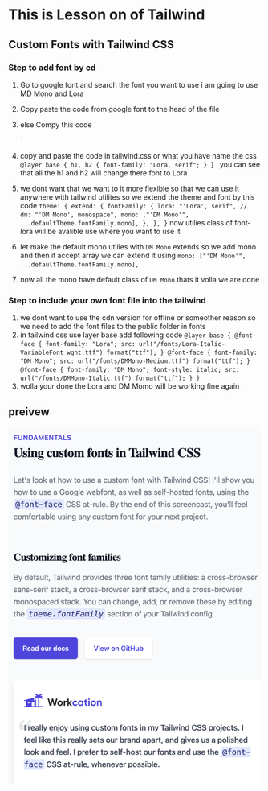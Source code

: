 # This is Lesson on of Tailwind

## Custom Fonts with Tailwind CSS

### Step to add font by cd

1. Go to google font and search the font you want to use i am going to use MD Mono and Lora
2. Copy paste the code from google font to the head of the file
3. else Compy this code
   ` <link rel="preconnect" href="https://fonts.googleapis.com" />
    <link rel="preconnect" href="https://fonts.gstatic.com" crossorigin />
    <link
      href="https://fonts.googleapis.com/css2?family=DM+Mono:ital@0;1&family=Lora:wght@700&display=swap"
      rel="stylesheet"
    />`
4. copy and paste the code in tailwind.css or what you have name the css
   `@layer base {
  h1,
  h2 {
    font-family: "Lora, serif";
  }
} `
   you can see that all the h1 and h2 will change there font to Lora

5. we dont want that we want to it more flexible so that we can use it anywhere with tailwind utilites so we extend the theme and font by this code
   `theme: {
  extend: {
    fontFamily: {
      lora: "'Lora', serif",
      // dm: "'DM Mono', monospace",
      mono: ["'DM Mono'", ...defaultTheme.fontFamily.mono],
    },
  },
}`
   now utilies class of font-lora will be avalible use where you want to use it
6. let make the default mono utilies with `DM Mono` extends so we add mono and then it accept array we can extend it using
   `mono: ["'DM Mono'", ...defaultTheme.fontFamily.mono],`
7. now all the mono have default class of `DM Mono` thats it volla we are done

### Step to include your own font file into the tailwind

1. we dont want to use the cdn version for offline or someother reason so we need to add the font files to the public folder in fonts
2. in tailwind css use layer base add following code
   `@layer base {
  @font-face {
    font-family: "Lora";
    src: url("/fonts/Lora-Italic-VariableFont_wght.ttf") format("ttf");
  }
  @font-face {
    font-family: "DM Mono";
    src: url("/fonts/DMMono-Medium.ttf") format("ttf");
  }
  @font-face {
    font-family: "DM Mono";
    font-style: italic;
    src: url("/fonts/DMMono-Italic.ttf") format("ttf");
  }
}`
3. wolla your done the Lora and DM Momo will be working fine again

## preivew

![alt text](preview.png)
